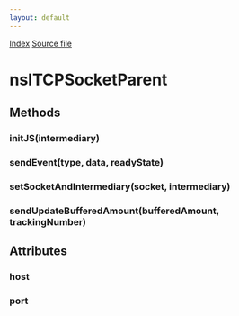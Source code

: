 ```yaml
---
layout: default
---
```

<div id='links'><a href="../index.html">Index</a>
<a href="http://dxr.mozilla.org/mozilla-central/source/dom/network/interfaces/nsITCPSocketParent.idl">Source file</a>
</div>

# nsITCPSocketParent #

## Methods ##

### initJS(intermediary) ###

### sendEvent(type, data, readyState) ###

### setSocketAndIntermediary(socket, intermediary) ###

### sendUpdateBufferedAmount(bufferedAmount, trackingNumber) ###

## Attributes ##

### host ###

### port ###

